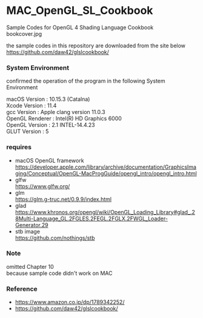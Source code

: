 MAC_OpenGL_SL_Cookbook
===============

Sample Codes for OpenGL 4 Shading Language Cookbook <br/>
bookcover.jpg

the sample codes in this repository are downloaded from the site below <br/>
https://github.com/daw42/glslcookbook/ <br/>

### System Environment
confirmed the operation of the program in the following System Environment   <br/>

macOS Version : 10.15.3 (Catalna)  <br/>
Xcode Version : 11.4 <br/>
gcc Version : Apple clang version 11.0.3  <br/>
OpenGL Renderer : Intel(R) HD Graphics 6000 <br/>
OpenGL Version : 2.1 INTEL-14.4.23 <br/>
GLUT Version : 5 <br/>

### requires 
- macOS  OpenGL framework <br/>
https://developer.apple.com/library/archive/documentation/GraphicsImaging/Conceptual/OpenGL-MacProgGuide/opengl_intro/opengl_intro.html <br/>
- glfw <br/>
https://www.glfw.org/ <br/>
- glm <br/>
https://glm.g-truc.net/0.9.9/index.html <br/>
- glad <br/>
https://www.khronos.org/opengl/wiki/OpenGL_Loading_Library#glad_.28Multi-Language_GL.2FGLES.2FEGL.2FGLX.2FWGL_Loader-Generator.29 <br/>
- stb image <br/>
https://github.com/nothings/stb <br/>

### Note 
omitted Chapter 10 <br/>
because sample code didn't work on MAC <br/>

### Reference <br/>
- https://www.amazon.co.jp/dp/1789342252/
- https://github.com/daw42/glslcookbook/

